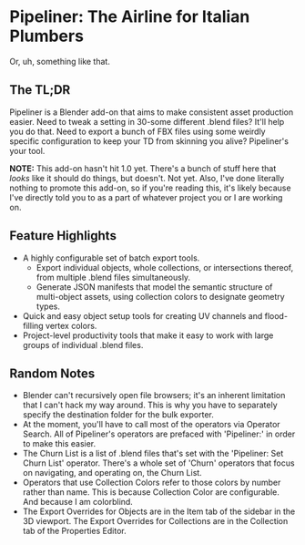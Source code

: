 # Pipeliner: The Airline for Italian Plumbers

Or, uh, something like that.

## The TL;DR

Pipeliner is a Blender add-on that aims to make consistent asset production easier. Need to tweak a setting in 30-some different .blend files? It'll help you do that. Need to export a bunch of FBX files using some weirdly specific configuration to keep your TD from skinning you alive? Pipeliner's your tool.

**NOTE:** This add-on hasn't hit 1.0 yet. There's a bunch of stuff here that *looks* like it should do things, but doesn't. Not yet. Also, I've done literally nothing to promote this add-on, so if you're reading this, it's likely because I've directly told you to as a part of whatever project you or I are working on.

## Feature Highlights

- A highly configurable set of batch export tools.
  - Export individual objects, whole collections, or intersections thereof, from multiple .blend files simultaneously.
  - Generate JSON manifests that model the semantic structure of multi-object assets, using collection colors to designate geometry types.
- Quick and easy object setup tools for creating UV channels and flood-filling vertex colors.
- Project-level productivity tools that make it easy to work with large groups of individual .blend files.

## Random Notes

- Blender can't recursively open file browsers; it's an inherent limitation that I can't hack my way around. This is why you have to separately specify the destination folder for the bulk exporter.
- At the moment, you'll have to call most of the operators via Operator Search. All of Pipeliner's operators are prefaced with 'Pipeliner:' in order to make this easier.
- The Churn List is a list of .blend files that's set with the 'Pipeliner: Set Churn List' operator. There's a whole set of 'Churn' operators that focus on navigating, and operating on, the Churn List.
- Operators that use Collection Colors refer to those colors by number rather than name. This is because Collection Color are configurable. And because I am colorblind.
- The Export Overrides for Objects are in the Item tab of the sidebar in the 3D viewport. The Export Overrides for Collections are in the Collection tab of the Properties Editor.

